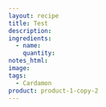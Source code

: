 ```yaml
---
layout: recipe
title: Test
description:
ingredients:
  - name:
    quantity:
notes_html:
image:
tags:
  - Cardamon
product: product-1-copy-2
---
```



